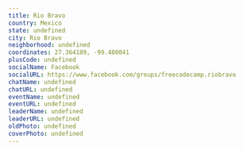 ```yaml
---
title: Rio Bravo
country: Mexico
state: undefined
city: Rio Bravo
neighborhood: undefined
coordinates: 27.364189, -99.480041
plusCode: undefined
socialName: Facebook
socialURL: https://www.facebook.com/groups/freecodecamp.riobravo
chatName: undefined
chatURL: undefined
eventName: undefined
eventURL: undefined
leaderName: undefined
leaderURL: undefined
oldPhoto: undefined
coverPhoto: undefined
---
```

